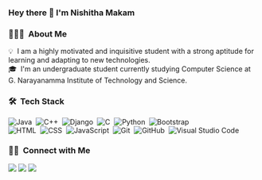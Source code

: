 ### Hey there 👋 I'm Nishitha Makam 

<!--
**nishithamakam/nishithamakam** is a ✨ _special_ ✨ repository because its `README.md` (this file) appears on your GitHub profile.-->

### 👨🏻‍💻 &nbsp;About Me

💡 &nbsp;I am a highly motivated and inquisitive student with a strong aptitude for learning and adapting to new technologies.\
🎓 &nbsp;I'm an undergraduate student currently studying Computer Science at G. Narayanamma Institute of Technology and Science.
 

 

### 🛠 &nbsp;Tech Stack

![Java](https://img.shields.io/badge/-Java-05122A?style=flat&logo=Java&logoColor=FFA518)&nbsp;
![C++](https://img.shields.io/badge/-C++-05122A?style=flat&logo=C%2B%2B&logoColor=00599C)&nbsp;
![Django](https://img.shields.io/badge/-Django-05122A?style=flat&logo=django&logoColor=092E20)&nbsp;
![C](https://img.shields.io/badge/-C-05122A?style=flat&logo=C&logoColor=A8B9CC)&nbsp;
![Python](https://img.shields.io/badge/-Python-05122A?style=flat&logo=python)&nbsp;
![Bootstrap](https://img.shields.io/badge/-Bootstrap-05122A?style=flat&logo=bootstrap&logoColor=563D7C)\
![HTML](https://img.shields.io/badge/-HTML-05122A?style=flat&logo=HTML5)&nbsp;
![CSS](https://img.shields.io/badge/-CSS-05122A?style=flat&logo=CSS3&logoColor=1572B6)&nbsp;
![JavaScript](https://img.shields.io/badge/-JavaScript-05122A?style=flat&logo=javascript)&nbsp;
![Git](https://img.shields.io/badge/-Git-05122A?style=flat&logo=git)&nbsp;
![GitHub](https://img.shields.io/badge/-GitHub-05122A?style=flat&logo=github)&nbsp;
![Visual Studio Code](https://img.shields.io/badge/-Visual%20Studio%20Code-05122A?style=flat&logo=visual-studio-code&logoColor=007ACC)&nbsp;
 

 

### 🤝🏻 &nbsp;Connect with Me

<p >
 <a href="https://www.linkedin.com/in/nishithamakam1209"><img src="https://img.shields.io/badge/-LinkedIn-0A66C2?style=flat&logo=Linkedin&logoColor=white"/></a>
<a href="mailto:nishithamakam23@gmail.com"><img src="https://img.shields.io/badge/-Gmail-D14836?style=flat&logo=Gmail&logoColor=white"/></a>
<a href="https://www.instagram.com/nishitha.23/"><img src="https://img.shields.io/badge/-Instagram-E4405F?style=flat&logo=Instagram&logoColor=white"/></a>
</p>
